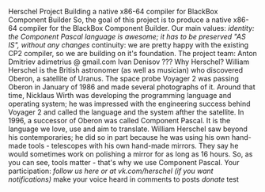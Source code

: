 * * H e r s c h e l   P r o j e c t 
 
 B u i l d i n g   a   n a t i v e   x 8 6 \ - 6 4   c o m p i l e r   f o r   B l a c k B o x   C o m p o n e n t   B u i l d e r 
 
 * * 
 
 S o ,   t h e   g o a l   o f   t h i s   p r o j e c t   i s   t o   p r o d u c e   a   n a t i v e   x 8 6 \ - 6 4   c o m p i l e r   f o r   t h e   B l a c k B o x   C o m p o n e n t   B u i l d e r \ . 
 
 
 
 * * O u r   m a i n   v a l u e s : * * 
 
 \ *   * * i d e n t i t y * * :   t h e   C o m p o n e n t   P a s c a l   l a n g u a g e   i s   a w e s o m e ;   i t   h a s   t o   b e   p r e s e r v e d   " A S   I S " ,   w i t h o u t   a n y   c h a n g e s 
 
 \ *   * * c o n t i n u i t y * * :   w e   a r e   p r e t t y   h a p p y   w i t h   t h e   e x i s t i n g   C P 2   c o m p i l e r ,   s o   w e   a r e   b u i l d i n g   o n   i t ' s   f o u n d a t i o n \ . 
 
 
 
 * * T h e   p r o j e c t   t e a m : * * 
 
 A n t o n   D m i t r i e v 	 a d i m e t r i u s   @   g m a i l \ . c o m 
 
 I v a n   D e n i s o v 	 ? ? ? 
 
 
 
 * * W h y   H e r s c h e l ? * * 
 
 W i l l i a m   H e r s c h e l   i s   t h e   B r i t i s h   a s t r o n o m e r   \ ( a s   w e l l   a s   m u s i c i a n \ )   w h o   d i s c o v e r e d   * * O b e r o n * * ,   a   s a t e l l i t e   o f   * * U r a n u s * * \ .   T h e   s p a c e   p r o b e   * * V o y a g e r * *   2   w a s   p a s s i n g   O b e r o n   i n   J a n u a r y   o f   1 9 8 6   a n d   m a d e   s e v e r a l   p h o t o g r a p h s   o f   i t \ .   A r o u n d   t h a t   t i m e ,   N i c k l a u s   * * W i r t h * *   w a s   d e v e l o p i n g   t h e   p r o g r a m m i n g   l a n g u a g e   a n d   o p e r a t i n g   s y s t e m ;   h e   w a s   i m p r e s s e d   w i t h   t h e   e n g i n e e r i n g   s u c c e s s   b e h i n d   V o y a g e r   2   a n d   c a l l e d   t h e   l a n g u a g e   a n d   t h e   s y s t e m   a f t h e r   t h e   s a t e l l i t e \ .   I n   1 9 9 6 ,   a   s u c c e s s o r   o f   O b e r o n   w a s   c a l l e d   * * C o m p o n e n t * *   * * P a s c a l * * \ .   I t   i s   t h e   l a n g u a g e   w e   l o v e ,   u s e   a n d   a i m   t o   t r a n s l a t e \ . 
 
 W i l l i a m   H e r s c h e l   s a w   b e y o n d   h i s   c o n t e m p o r a r i e s ;   h e   d i d   s o   i n   p a r t   b e c a u s e   h e   w a s   u s i n g   h i s   o w n   h a n d \ - m a d e   t o o l s   \ -   t e l e s c o p e s   w i t h   h i s   o w n   h a n d \ - m a d e   m i r r o r s \ .   T h e y   s a y   h e   w o u l d   s o m e t i m e s   w o r k   o n   p o l i s h i n g   a   m i r r o r   f o r   a s   l o n g   a s   1 6   h o u r s \ .   S o ,   a s   y o u   c a n   s e e ,   t o o l s   m a t t e r   \ -   t h a t ' s   w h y   w e   u s e   C o m p o n e n t   P a s c a l \ . 
 
 
 
 * * Y o u r   p a r t i c i p a t i o n : * * 
 
 \ *   f o l l o w   u s   h e r e   o r   a t   v k \ . c o m / h e r s c h e l   \ ( i f   y o u   w a n t   n o t i f i c a t i o n s \ ) 
 
 \ *   m a k e   y o u r   v o i c e   h e a r d   i n   c o m m e n t s   t o   p o s t s 
 
 \ *   d o n a t e 
 
 \ *   t e s t 
 
 